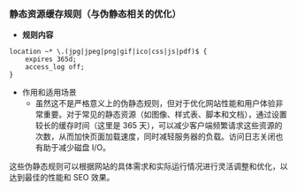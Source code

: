 





### 静态资源缓存规则（与伪静态相关的优化）

- **规则内容**



```nginx
location ~* \.(jpg|jpeg|png|gif|ico|css|js|pdf)$ {
    expires 365d;
    access_log off;
}
```

- 作用和适用场景
  - 虽然这不是严格意义上的伪静态规则，但对于优化网站性能和用户体验非常重要。对于常见的静态资源（如图像、样式表、脚本和文档），通过设置较长的缓存时间（这里是 365 天），可以减少客户端频繁请求这些资源的次数，从而加快页面加载速度，同时减轻服务器的负载。访问日志关闭也有助于减少磁盘 I/O。

这些伪静态规则可以根据网站的具体需求和实际运行情况进行灵活调整和优化，以达到最佳的性能和 SEO 效果。
